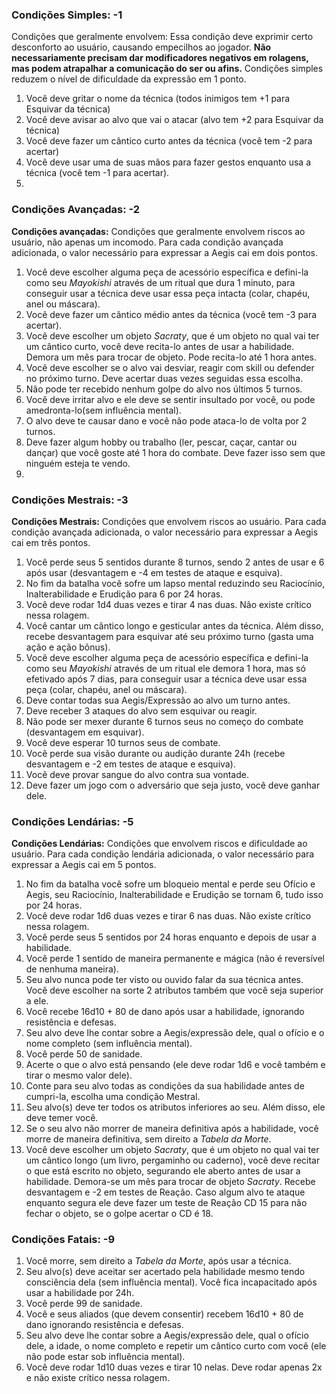 ### **Condições Simples:** -1
Condições que geralmente envolvem: Essa condição deve exprimir certo desconforto ao usuário, causando empecilhos ao jogador. **Não necessariamente precisam dar modificadores negativos em rolagens, mas podem atrapalhar a comunicação do ser ou afins.** Condições simples reduzem o nível de dificuldade da expressão em 1 ponto. 

1. Você deve gritar o nome da técnica (todos inimigos tem +1 para Esquivar da técnica)
2. Você deve avisar ao alvo que vai o atacar (alvo tem +2 para Esquivar da técnica)
3. Você deve fazer um cântico curto antes da técnica (você tem -2 para acertar)
4. Você deve usar uma de suas mãos para fazer gestos enquanto usa a técnica (você tem -1 para acertar).
5. 

### **Condições Avançadas**: -2
**Condições avançadas:** Condições que geralmente envolvem riscos ao usuário, não apenas um incomodo. Para cada condição avançada adicionada, o valor necessário para expressar a Aegis cai em dois pontos.

1. Você deve escolher alguma peça de acessório específica e defini-la como seu *Mayokishi* através de um ritual que dura 1 minuto,  para conseguir usar a técnica deve usar essa peça intacta (colar, chapéu, anel ou máscara).
2. Você deve fazer um cântico médio antes da técnica (você tem -3 para acertar).
3. Você deve escolher um objeto *Sacraty*, que é um objeto no qual vai ter um cântico curto, você deve recita-lo antes de usar a habilidade. Demora um mês para trocar de objeto. Pode recita-lo até 1 hora antes.
4. Você deve escolher se o alvo vai desviar, reagir com skill ou defender no próximo turno. Deve acertar duas vezes seguidas essa escolha.
5. Não pode ter recebido nenhum golpe do alvo nos últimos 5 turnos.
6. Você deve irritar alvo e ele deve se sentir insultado por você, ou pode amedronta-lo(sem influência mental).
7. O alvo deve te causar dano e você não pode ataca-lo de volta por 2 turnos. 
8. Deve fazer algum hobby ou trabalho (ler, pescar, caçar, cantar ou dançar) que você goste até 1 hora do combate. Deve fazer isso sem que ninguém esteja te vendo.
9. 
### **Condições Mestrais:** -3
**Condições Mestrais:** Condições que envolvem riscos ao usuário. Para cada condição avançada adicionada, o valor necessário para expressar a Aegis cai em três pontos.

1. Você perde seus 5 sentidos durante 8 turnos, sendo 2 antes de usar e 6 após usar (desvantagem e -4 em testes de ataque e esquiva).
2. No fim da batalha você sofre um lapso mental reduzindo seu Raciocínio, Inalterabilidade e Erudição para 6 por 24 horas.
3. Você deve rodar 1d4 duas vezes e tirar 4 nas duas. Não existe crítico nessa rolagem.
4. Você cantar um cântico longo e gesticular antes da técnica. Além disso, recebe desvantagem para esquivar até seu próximo turno (gasta uma ação e ação bônus).
5. Você deve escolher alguma peça de acessório específica e defini-la como seu *Mayokishi* através de um ritual ele demora 1 hora, mas só efetivado após 7 dias, para conseguir usar a técnica deve usar essa peça (colar, chapéu, anel ou máscara).
6. Deve contar todas sua Aegis/Expressão ao alvo um turno antes.
7. Deve receber 3 ataques do alvo sem esquivar ou reagir.
8. Não pode ser mexer durante 6 turnos seus no começo do combate (desvantagem em esquivar).
9. Você deve esperar 10 turnos seus de combate.
10. Você perde sua visão durante ou audição durante 24h (recebe desvantagem e -2 em testes de ataque e esquiva).
11. Você deve provar sangue do alvo contra sua vontade.
12. Deve fazer um jogo com o adversário que seja justo, você deve ganhar dele.


### **Condições Lendárias:** -5
**Condições Lendárias:** Condições que envolvem riscos e dificuldade ao usuário. Para cada condição lendária adicionada, o valor necessário para expressar a Aegis cai em 5 pontos.

1. No fim da batalha você sofre um bloqueio mental e perde seu Ofício e Aegis, seu Raciocínio, Inalterabilidade e Erudição se tornam 6, tudo isso por 24 horas.
2. Você deve rodar 1d6 duas vezes e tirar 6 nas duas. Não existe crítico nessa rolagem.
3. Você perde seus 5 sentidos por 24 horas enquanto e depois de usar a habilidade.
4. Você perde 1 sentido de maneira permanente e mágica (não é reversível de nenhuma maneira).
5. Seu alvo nunca pode ter visto ou ouvido falar da sua técnica antes. Você deve escolher na sorte 2 atributos também que você seja superior a ele.
6. Você recebe 16d10 + 80 de dano após usar a habilidade, ignorando resistência e defesas.
7. Seu alvo deve lhe contar sobre a Aegis/expressão dele, qual o ofício e o nome completo (sem influência mental).
8. Você perde 50 de sanidade.
9. Acerte o que o alvo está pensando (ele deve rodar 1d6 e você também e tirar o mesmo valor dele).
10. Conte para seu alvo todas as condições da sua habilidade antes de cumpri-la, escolha uma condição Mestral.
11. Seu alvo(s) deve ter todos os atributos inferiores ao seu. Além disso, ele deve temer você. 
12. Se o seu alvo não morrer de maneira definitiva após a habilidade, você morre de maneira definitiva, sem direito a *Tabela da Morte*.
13. Você deve escolher um objeto *Sacraty*, que é um objeto no qual vai ter um cântico longo (um livro, pergaminho ou caderno), você deve recitar o que está escrito no objeto, segurando ele aberto antes de usar a habilidade. Demora-se um mês para trocar de objeto *Sacraty*. Recebe desvantagem e -2 em testes de Reação. Caso algum alvo te ataque enquanto segura ele deve fazer um teste de Reação CD 15 para não fechar o objeto, se o golpe acertar o CD é 18.
### **Condições Fatais:** -9


1. Você morre, sem direito a *Tabela da Morte*, após usar a técnica.
2. Seu alvo(s) deve aceitar ser acertado pela habilidade mesmo tendo consciência dela (sem influência mental). Você fica incapacitado após usar a habilidade por 24h.
3. Você perde 99 de sanidade.
4. Você e seus aliados (que devem consentir) recebem 16d10 + 80 de dano ignorando resistência e defesas.
5. Seu alvo deve lhe contar sobre a Aegis/expressão dele, qual o ofício dele, a idade, o nome completo e repetir um cântico curto com você (ele não pode estar sob influência mental).
6. Você deve rodar 1d10 duas vezes e tirar 10 nelas. Deve rodar apenas 2x e não existe crítico nessa rolagem. 